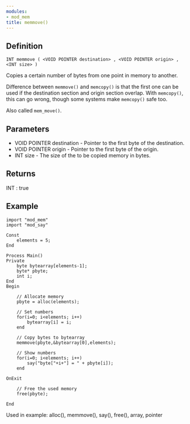 ```yaml
---
modules:
- mod_mem
title: memmove()
---
```


## Definition

    INT memmove ( <VOID POINTER destination> , <VOID POINTER origin> , <INT size> )

Copies a certain number of bytes from one point in memory to another.

Difference between `memmove()` and `memcopy()` is that the first one can be used if the destination section and origin section overlap. With `memcopy()`, this can go wrong, though some systems make `memcopy()` safe too.

Also called `mem_move()`.

## Parameters

- VOID POINTER destination - Pointer to the first byte of the destination.
- VOID POINTER origin - Pointer to the first byte of the origin.
- INT size - The size of the to be copied memory in bytes.

## Returns

INT : true

## Example

```
import "mod_mem"
import "mod_say"

Const
    elements = 5;
End

Process Main()
Private
    byte bytearray[elements-1];
    byte* pbyte;
    int i;
End
Begin

    // Allocate memory
    pbyte = alloc(elements);

    // Set numbers
    for(i=0; i<elements; i++)
        bytearray[i] = i;
    end

    // Copy bytes to bytearray
    memmove(pbyte,&bytearray[0],elements);

    // Show numbers
    for(i=0; i<elements; i++)
        say("byte["+i+"] = " + pbyte[i]);
    end

OnExit

    // Free the used memory
    free(pbyte);

End
```

Used in example: alloc(), memmove(), say(), free(), array, pointer
